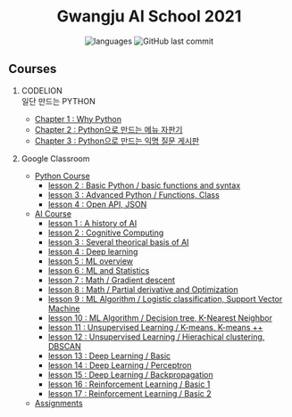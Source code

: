 <h1 align="center">Gwangju AI School 2021</h1>

<p align = "center">
<img alt="languages" src ="https://img.shields.io/github/languages/top/4923/AI_school_2?color=blue&style=for-the-badge&logo=appveyor">
<img alt="GitHub last commit" src="https://img.shields.io/github/last-commit/4923/AI_school_2?color=blue&style=for-the-badge&logo=appveyor">
</p>


## Courses
1. CODELION  
    일단 만드는 PYTHON
    * [Chapter 1 : Why Python](https://github.com/4923/AI_school_2/blob/master/precourse/codelion/1_WhyPython.ipynb)
    * [Chapter 2 : Python으로 만드는 메뉴 자판기](https://github.com/4923/AI_school_2/blob/master/precourse/codelion/2_vending_machine.ipynb)
    * [Chapter 3 : Python으로 만드는 익명 질문 게시판](https://github.com/4923/AI_school_2/blob/master/precourse/codelion/3_QNA_board.ipynb)

2. Google Classroom
    * [Python Course](https://github.com/4923/AI_school_2/tree/master/precourse/classroom/Python)
        - [lesson 2 : Basic Python / basic functions and syntax](https://github.com/4923/AI_school_2/blob/master/precourse/classroom/Python/lesson_2.md)
        - [lesson 3 : Advanced Python / Functions, Class](https://github.com/4923/AI_school_2/blob/master/precourse/classroom/Python/lesson_3.md)
        - [lesson 4 : Open API, JSON](https://github.com/4923/AI_school_2/blob/master/precourse/classroom/Python/lesson_4.md)
    * [AI Course](https://github.com/4923/AI_school_2/tree/master/precourse/classroom/Artificial-Intelligence)
        - [lesson 1 : A history of AI](https://github.com/4923/AI_school_2/blob/master/precourse/classroom/Artificial-Intelligence/lesson_1.md)
        - [lesson 2 : Cognitive Computing](https://github.com/4923/AI_school_2/blob/master/precourse/classroom/Artificial-Intelligence/lesson_2.md)
        - [lesson 3 : Several theorical basis of AI](https://github.com/4923/AI_school_2/blob/master/precourse/classroom/Artificial-Intelligence/lesson_3.md)
        - [lesson 4 : Deep learning](https://github.com/4923/AI_school_2/blob/master/precourse/classroom/Artificial-Intelligence/lesson_4.md)
        - [lesson 5 : ML overview](https://github.com/4923/AI_school_2/blob/master/precourse/classroom/Artificial-Intelligence/lesson_5.md)
        - [lesson 6 : ML and Statistics](https://github.com/4923/AI_school_2/blob/master/precourse/classroom/Artificial-Intelligence/lesson_6.ipynb)
        - [lesson 7 : Math / Gradient descent](https://github.com/4923/AI_school_2/blob/master/precourse/classroom/Artificial-Intelligence/lesson_7.ipynb)
        - [lesson 8 : Math / Partial derivative and Optimization](https://github.com/4923/AI_school_2/blob/master/precourse/classroom/Artificial-Intelligence/lesson_8.ipynb)
        - [lesson 9 : ML Algorithm / Logistic classification, Support Vector Machine](https://github.com/4923/AI_school_2/blob/master/precourse/classroom/Artificial-Intelligence/lesson_9.ipynb)
        - [lesson 10 : ML Algorithm / Decision tree, K-Nearest Neighbor](https://github.com/4923/AI_school_2/blob/master/precourse/classroom/Artificial-Intelligence/lesson_10.ipynb)
        - [lesson 11 : Unsupervised Learning / K-means, K-means ++](https://github.com/4923/AI_school_2/blob/master/precourse/classroom/Artificial-Intelligence/lesson_11.ipynb)
        - [lesson 12 : Unsupervised Learning / Hierachical clustering, DBSCAN](https://github.com/4923/AI_school_2/blob/master/precourse/classroom/Artificial-Intelligence/lesson_12.ipynb)
        - [lesson 13 : Deep Learning / Basic](https://github.com/4923/AI_school_2/blob/master/precourse/classroom/Artificial-Intelligence/lesson_13.ipynb)
        - [lesson 14 : Deep Learning / Perceptron](https://github.com/4923/AI_school_2/blob/master/precourse/classroom/Artificial-Intelligence/lesson_14.ipynb)
        - [lesson 15 : Deep Learning / Backpropagation](https://github.com/4923/AI_school_2/blob/master/precourse/classroom/Artificial-Intelligence/lesson_15.ipynb)
        - [lesson 16 : Reinforcement Learning / Basic 1](https://github.com/4923/AI_school_2/blob/master/precourse/classroom/Artificial-Intelligence/lesson_16.ipynb)
        - [lesson 17 : Reinforcement Learning / Basic 2](https://github.com/4923/AI_school_2/blob/master/precourse/classroom/Artificial-Intelligence/lesson_17.ipynb)
    * [Assignments](https://github.com/4923/AI_school_2/tree/master/precourse/classroom/Assignments)